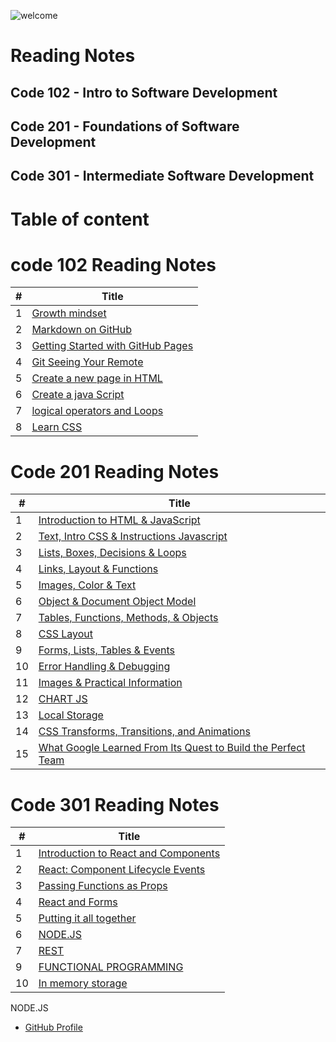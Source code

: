 ![welcome](https://media.nature.com/lw800/magazine-assets/d41586-019-00653-5/d41586-019-00653-5_16459152.jpg)

# Reading Notes
## Code 102 - Intro to Software Development
## Code 201 - Foundations of Software Development
## Code 301 - Intermediate Software Development
# Table of content

# code 102 Reading Notes

#|Title
---|-----
1|[Growth mindset](102/Growth-mindset)
2|[Markdown on GitHub](102/Markdown-on-GitHub)
3|[Getting Started with GitHub Pages](102/Getting-Started-with-GitHub-Pages)
4|[Git Seeing Your Remote](102/Git-Seeing-Your-Remote)
5|[Create a new page in HTML](102/how-to-create-website)
6|[Create a java Script](102/Read04)
7|[logical operators and Loops](102/Read05)
8|[Learn CSS](102/Read06)


# Code 201 Reading Notes

#|Title
---|-----
1|[Introduction to HTML & JavaScript](201/class-01)
2|[Text, Intro CSS & Instructions Javascript](201/class-02)
3|[Lists, Boxes, Decisions & Loops](201/class-03)
4|[Links, Layout & Functions](201/class-04)
5|[Images, Color & Text](201/class-05)
6|[Object & Document Object Model](201/class-06)
7|[Tables, Functions, Methods, & Objects](201/class-07)
8|[CSS Layout](201/class-08)
9|[Forms, Lists, Tables & Events](201/class-09)
10|[Error Handling & Debugging](201/class-10)
11|[Images & Practical Information](201/class-11)
12|[CHART JS](201/class-12)
13|[Local Storage](201/class-13)
14|[CSS Transforms, Transitions, and Animations](201/class-14)
15|[What Google Learned From Its Quest to Build the Perfect Team](201/class-14b)


# Code 301 Reading Notes

#|Title
---|-----
1|[Introduction to React and Components](301/class-01)
2|[React: Component Lifecycle Events](301/class-02)
3|[Passing Functions as Props](301/class-03)
4|[React and Forms](301/class-04)
5|[Putting it all together](301/class-05)
6|[NODE.JS](301/class-06)
7|[REST](301/class-07)
9|[FUNCTIONAL PROGRAMMING](301/class-09)
10|[ In memory storage](301/class-10)


NODE.JS

 * [GitHub Profile](https://github.com/salehradwan/) 

 

